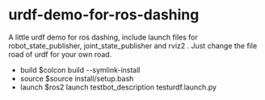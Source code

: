 # urdf-demo-for-ros-dashing
A little urdf demo for ros dashing, include launch files for robot_state_publisher, joint_state_publisher and rviz2 . Just change the file road of urdf for your own road.

- build
$colcon build --symlink-install
- source
$source install/setup.bash
- launch
$ros2 launch testbot_description testurdf.launch.py
